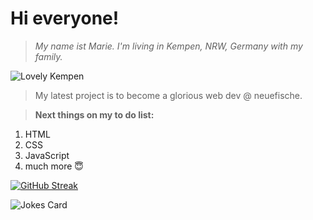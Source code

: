 # **Hi everyone!**


>*My name ist Marie. I'm living in Kempen, NRW, Germany with my family.*


![Lovely Kempen](https://niederrhein-tourismus.de/wp-content/uploads/2016/12/Peterstra%C3%9Fe-683x1024.jpg)

>My latest project is to become a glorious web dev @ neuefische. 

>**Next things on my to do list:**
1. HTML
2. CSS
3. JavaScript
4. much more 😇

[![GitHub Streak](https://streak-stats.demolab.com/?user=marielngr)](https://git.io/streak-stats)

<!-- Markdown -->

![Jokes Card](https://readme-jokes.vercel.app/api)

